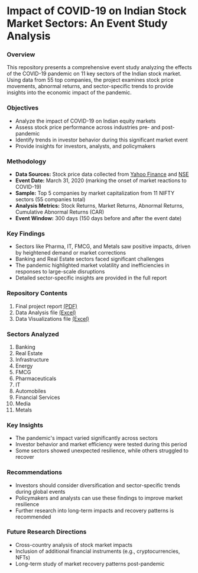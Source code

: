 # Impact of COVID-19 on Indian Stock Market Sectors: An Event Study Analysis
### Overview
This repository presents a comprehensive event study analyzing the effects of the COVID-19 pandemic on 11 key sectors of the Indian stock market. Using data from 55 top companies, the project examines stock price movements, abnormal returns, and sector-specific trends to provide insights into the economic impact of the pandemic.

### Objectives
- Analyze the impact of COVID-19 on Indian equity markets
- Assess stock price performance across industries pre- and post-pandemic
- Identify trends in investor behavior during this significant market event
- Provide insights for investors, analysts, and policymakers

### Methodology
- **Data Sources:** Stock price data collected from [Yahoo Finance][Yahoo] and [NSE][NSE]
- **Event Date:** March 31, 2020 (marking the onset of market reactions to COVID-19)
- **Sample:** Top 5 companies by market capitalization from 11 NIFTY sectors (55 companies total)
- **Analysis Metrics:** Stock Returns, Market Returns, Abnormal Returns, Cumulative Abnormal Returns (CAR)
- **Event Window:** 300 days (150 days before and after the event date)

### Key Findings
- Sectors like Pharma, IT, FMCG, and Metals saw positive impacts, driven by heightened demand or market corrections
- Banking and Real Estate sectors faced significant challenges
- The pandemic highlighted market volatility and inefficiencies in responses to large-scale disruptions
- Detailed sector-specific insights are provided in the full report

### Repository Contents
1. Final project report [(PDF)][PDF]
2. Data Analysis file [(Excel)][Excel1]
3. Data Visualizations file [(Excel)][Excel2]

### Sectors Analyzed
1. Banking
2. Real Estate
3. Infrastructure
4. Energy
5. FMCG
6. Pharmaceuticals
7. IT
8. Automobiles
9. Financial Services
10. Media
11. Metals

### Key Insights
- The pandemic's impact varied significantly across sectors
- Investor behavior and market efficiency were tested during this period
- Some sectors showed unexpected resilience, while others struggled to recover

### Recommendations
- Investors should consider diversification and sector-specific trends during global events
- Policymakers and analysts can use these findings to improve market resilience
- Further research into long-term impacts and recovery patterns is recommended

### Future Research Directions
- Cross-country analysis of stock market impacts
- Inclusion of additional financial instruments (e.g., cryptocurrencies, NFTs)
- Long-term study of market recovery patterns post-pandemic








[Yahoo]: https://finance.yahoo.com/
[NSE]: https://www.nseindia.com/
[PDF]: https://github.com/ronak-shah08/Decoding-COVID-19-Impact-on-Indian-Stock-Sectors/blob/main/COVID-19_Impact_Indian_Stock_Market_Sectors.pdf
[Excel1]: https://github.com/ronak-shah08/Decoding-COVID-19-Impact-on-Indian-Stock-Sectors/blob/main/Data%20Analysis%20File.xlsx
[Excel2]: https://github.com/ronak-shah08/Decoding-COVID-19-Impact-on-Indian-Stock-Sectors/blob/main/Data%20Visualizations%20File.xlsx
